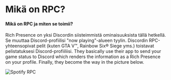 # Mikä on RPC?

#### Mikä on RPC ja miten se toimii?

Rich Presence on yksi Discordin siisteimmistä ominaisuuksista tällä hetkellä. Se muuttaa Discord-profiilisi "now playing"-alueen tyylin. Discordin RPC-yhteensopivat pelit \(kuten GTA V™, Rainbow Six® Siege yms.\) toistavat pelistatuksesi Discord-profiiliisi. They basically use their app to send your game status to Discord which renders the information as a Rich Presence on your profile. Finally, they become the way in the picture below.

![Spotify RPC](../.gitbook/assets/spotify_rpc_example.PNG)

